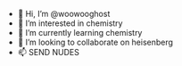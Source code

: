 - 👋 Hi, I’m @woowooghost
- 👀 I’m interested in chemistry
- 🌱 I’m currently learning chemistry
- 💞️ I’m looking to collaborate on heisenberg
- 📫 SEND NUDES

<!---
woowooghost/woowooghost is a ✨ special ✨ repository because its `README.md` (this file) appears on your GitHub profile.
You can click the Preview link to take a look at your changes.
--->
